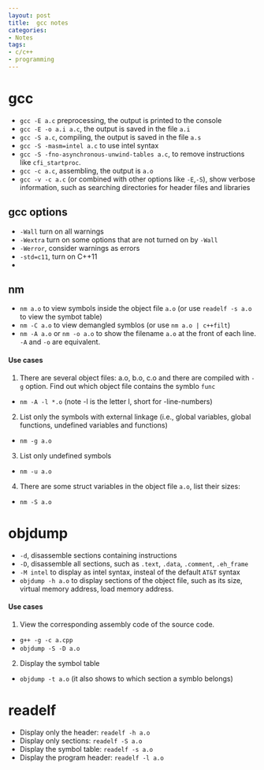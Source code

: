 ```yaml
---
layout: post
title:  gcc notes
categories:
- Notes
tags:
- c/c++
- programming
---
```



# gcc
 - `gcc -E a.c` preprocessing, the output is printed to the console
 - `gcc -E -o a.i a.c`, the output is saved in the file `a.i`
 - `gcc -S a.c`, compiling, the output is saved in the file `a.s`
 - `gcc -S -masm=intel a.c` to use intel syntax
 - `gcc -S -fno-asynchronous-unwind-tables a.c`, to remove instructions like `cfi_startproc`.
 - `gcc -c a.c`, assembling, the output is `a.o`
 - `gcc -v -c a.c` (or combined with other options like `-E`,`-S`), show verbose information, such as searching directories for header files and libraries

## gcc options
 - `-Wall` turn on all warnings
 - `-Wextra` turn on some options that are not turned on by `-Wall`
 - `-Werror`, consider warnings as errors
 - `-std=c11`, turn on C++11
 - 
 
## nm
 - `nm a.o` to view symbols inside the object file `a.o` (or use `readelf -s a.o` to view the symbot table)
 - `nm -C a.o` to view demangled symblos (or use `nm a.o | c++filt`)
 - `nm -A a.o` or `nm -o a.o` to show the filename `a.o` at the front of each line. `-A` and `-o` are equivalent.

#### Use cases
1. There are several object files: a.o, b.o, c.o and there are compiled with `-g` option. Find out which object file contains the 
symblo `func`
 - `nm -A -l *.o`  (note -l is the letter l, short for -line-numbers)

2. List only the symbols with external linkage (i.e., global variables, global functions, undefined variables and functions)
 - `nm -g a.o`

3. List only undefined symbols 
 - `nm -u a.o`

4. There are some struct variables in the object file `a.o`, list their sizes:
 - `nm -S a.o`

# objdump
 - `-d`, disassemble sections containing instructions
 - `-D`, disassemble all sections, such as `.text`, `.data`, `.comment`, `.eh_frame`
 - `-M intel` to display as intel syntax, insteal of the default `AT&T` syntax
 - `objdump -h a.o` to display sections of the object file, such as its size, virtual memory address, load memory address.
#### Use cases
1. View the corresponding assembly code of the source code.
 -  `g++ -g -c a.cpp`
 - `objdump -S -D a.o`

2. Display the symbol table
 - `objdump -t a.o` (it also shows to which section a symblo belongs)

# readelf
 - Display only the header: `readelf -h a.o`
 - Display only sections: `readelf -S a.o`
 - Display the symbol table: `readelf -s a.o`
 - Display the program header: `readelf -l a.o`
